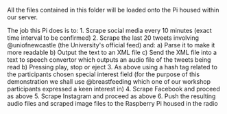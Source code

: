All the files contained in this folder will be loaded onto the Pi housed within our server. 

The job this Pi does is to:
	1. Scrape social media every 10 minutes (exact time interval to be confirmed)
	2. Scrape the last 20 tweets involving @uniofnewcastle (the University's official feed) and:
		a) Parse it to make it more readable
		b) Output the text to an XML file
		c) Send the XML file into a text to speech convertor which outputs an audio file of the tweets being read
		b) Pressing play, stop or eject
	3. As above using a hash tag related to the participants chosen special interest field (for the purpose of this demonstration we shall use @breastfeeding which one of our workshop participants expressed a keen interest in)
	4. Scrape Facebook and proceed as above
	5. Scrape Instagram and proceed as above
	6. Push the resulting audio files and scraped image files to the Raspberry Pi housed in the radio 
